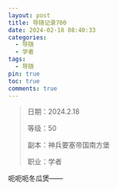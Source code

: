 ```yaml
---
layout: post
title: 导随记录700
date: 2024-02-18 08:40:33
categories:
  - 导随
  - 学者
tags:
  - 导随
pin: true
toc: true
comments: true
---
```

> 日期：2024.2.18
>
> 等级：50
>
> 副本：神兵要塞帝国南方堡
>
> 职业：学者

呃呃呃冬瓜煲——